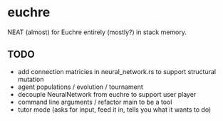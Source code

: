 # euchre
NEAT (almost) for Euchre entirely (mostly?) in stack memory.

## TODO
- add connection matricies in neural_network.rs to support structural mutation
- agent populations / evolution / tournament
- decouple NeuralNetwork from euchre to support user player
- command line arguments / refactor main to be a tool
- tutor mode (asks for input, feed it in, tells you what it wants to do)
